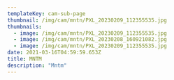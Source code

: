 ```yaml
---
templateKey: cam-sub-page
thumbnail: /img/cam/mntn/PXL_20230209_112355535.jpg
thumbnails:
  - image: /img/cam/mntn/PXL_20230209_112355535.jpg
  - image: /img/cam/mntn/PXL_20230208_160921082.jpg
  - image: /img/cam/mntn/PXL_20230209_112355535.jpg
date: 2021-03-16T04:59:59.653Z
title: MNTM 
description: "Mntm"
---
```


